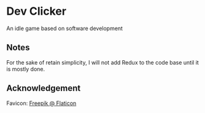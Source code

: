 # Dev Clicker

An idle game based on software development

## Notes

For the sake of retain simplicity, I will not add Redux to the code base until it is mostly done.

## Acknowledgement

Favicon: [Freepik @ Flaticon](https://www.flaticon.com/free-icon/coding_1159283)